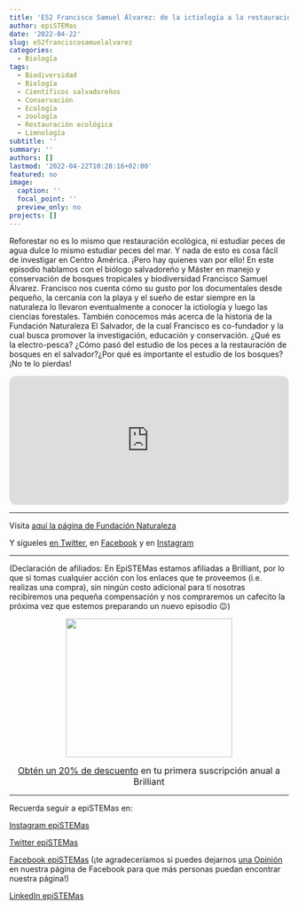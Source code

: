 ```yaml
---
title: 'E52 Francisco Samuel Álvarez: de la ictiología a la restauración ecológica'
author: epiSTEMas
date: '2022-04-22'
slug: e52franciscosamuelalvarez
categories:
  - Biología
tags:
  - Biodiversidad
  - Biología
  - Científicos salvadoreños
  - Conservación
  - Ecología
  - zoología
  - Restauración ecológica
  - Limnología
subtitle: ''
summary: ''
authors: []
lastmod: '2022-04-22T10:28:16+02:00'
featured: no
image:
  caption: ''
  focal_point: ''
  preview_only: no
projects: []
---
```


Reforestar no es lo mismo que restauración ecológica, ni estudiar peces de agua dulce lo mismo estudiar peces del mar. Y nada de esto es cosa fácil de investigar en Centro América. ¡Pero hay quienes van por ello! En este episodio hablamos con el biólogo salvadoreño y Máster en manejo y conservación de bosques tropicales y biodiversidad Francisco Samuel Álvarez. Francisco nos cuenta cómo su gusto por los documentales desde pequeño, la cercanía con la playa y el sueño de estar siempre en la naturaleza lo llevaron eventualmente a conocer la ictiología y luego las ciencias forestales. También conocemos más acerca de la historia de la Fundación Naturaleza El Salvador, de la cual Francisco es co-fundador y la cual busca promover la investigación, educación y conservación. ¿Qué es la electro-pesca? ¿Cómo pasó del estudio de los peces a la restauración de bosques en el salvador?¿Por qué es importante el estudio de los bosques? ¡No te lo pierdas!

<iframe style="border-radius:12px" src="https://open.spotify.com/embed/episode/7LJTMrMcTU8Qa2kW1yyHQA?utm_source=generator" width="100%" height="232" frameBorder="0" allowfullscreen="" allow="autoplay; clipboard-write; encrypted-media; fullscreen; picture-in-picture"></iframe>

- - - - -

Visita [aquí la página de Fundación Naturaleza](http://fundacionaturalezaelsalvador.org/)

Y sígueles [en Twitter](https://twitter.com/fundanaturalez1), en [Facebook](https://www.facebook.com/Fundaci%C3%B3n-Naturaleza-El-Salvador-1933558586882119/?ref=br_rs) y en [Instagram](https://www.instagram.com/fundacion_naturaleza_esa/)

- - - - -

(Declaración de afiliados: En EpiSTEMas estamos afiliadas a Brilliant, por lo que si tomas cualquier acción con los enlaces que te proveemos (i.e. realizas una compra), sin ningún costo adicional para tí nosotras recibiremos una pequeña compensación y nos compraremos un cafecito la próxima vez que estemos preparando un nuevo episodio 😉)

<center>
<a href="https://brilliant.sjv.io/c/2994553/1003364/12858?subId1=epiSTEMas&u=http%3A%2F%2Fbrilliant.org%2Fimpactnetwork%2F%3Firclickid%3D%7Bclickid%7D%26utm_medium%3Daffiliates%26utm_campaign%3D%7Birpid%7D%26utm_source%3D%7Bmp_value1%7D%26utm_content%3D%7Btimestamp%7D_%7Biradtype%7D_%7Biradname%7D%26utm_term%3D%7Bmp_value2%7D" target="_top" id="1003364"><img src="//a.impactradius-go.com/display-ad/12858-1003364" border="0" alt="" width="300" height="250"/></a><img height="0" width="0" src="https://imp.pxf.io/i/2994553/1003364/12858?subId1=epiSTEMas" style="position:absolute;visibility:hidden;" border="1" />


<font size="3"> [Obtén un 20% de descuento](https://brilliant.sjv.io/c/2994553/1003358/12858?subId1=EpiSTEMas&u=http%3A%2F%2Fbrilliant.org%2Fimpactnetwork%2F) en tu primera suscripción anual a Brilliant </font> 
</center>


- - - - -

Recuerda seguir a epiSTEMas en:

[Instagram epiSTEMas](https://www.instagram.com/epistemas/)  

[Twitter epiSTEMas](https://twitter.com/epiSTEMas_Pod)

[Facebook epiSTEMas](https://www.facebook.com/epiSTEMasPod) (¡te agradeceríamos si puedes dejarnos [una Opinión](https://www.facebook.com/epiSTEMasPod/reviews/) en nuestra página de Facebook para que más personas puedan encontrar nuestra página!)

[LinkedIn epiSTEMas](https://www.linkedin.com/company/epistemas-podcast/)

